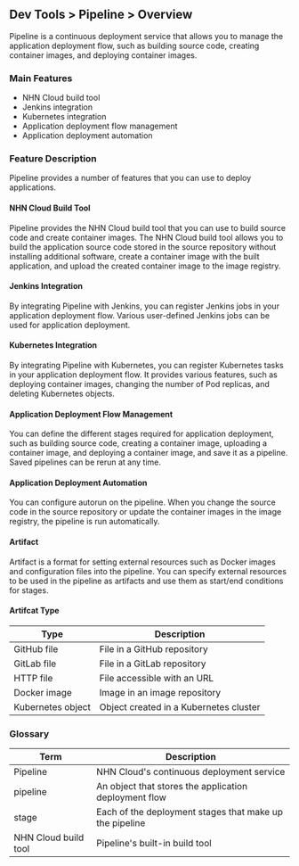 ## Dev Tools > Pipeline > Overview
Pipeline is a continuous deployment service that allows you to manage the application deployment flow, such as building source code, creating container images, and deploying container images.

### Main Features
* NHN Cloud build tool
* Jenkins integration
* Kubernetes integration
* Application deployment flow management
* Application deployment automation

### Feature Description
Pipeline provides a number of features that you can use to deploy applications.

#### NHN Cloud Build Tool
Pipeline provides the NHN Cloud build tool that you can use to build source code and create container images. The NHN Cloud build tool allows you to build the application source code stored in the source repository without installing additional software, create a container image with the built application, and upload the created container image to the image registry.

#### Jenkins Integration

By integrating Pipeline with Jenkins, you can register Jenkins jobs in your application deployment flow. Various user-defined Jenkins jobs can be used for application deployment.

#### Kubernetes Integration

By integrating Pipeline with Kubernetes, you can register Kubernetes tasks in your application deployment flow. It provides various features, such as deploying container images, changing the number of Pod replicas, and deleting Kubernetes objects.

#### Application Deployment Flow Management

You can define the different stages required for application deployment, such as building source code, creating a container image, uploading a container image, and deploying a container image, and save it as a pipeline. Saved pipelines can be rerun at any time.

#### Application Deployment Automation

You can configure autorun on the pipeline. When you change the source code in the source repository or update the container images in the image registry, the pipeline is run automatically.

#### Artifact

Artifact is a format for setting external resources such as Docker images and configuration files into the pipeline. You can specify external resources to be used in the pipeline as artifacts and use them as start/end conditions for stages.

#### Artifcat Type
| Type        | Description               |
|-----------|-------------------|
| GitHub file | File in a GitHub repository |
| GitLab file | File in a GitLab repository |
| HTTP file   | File accessible with an URL  |
| Docker image | Image in an image repository |
|Kubernetes object| Object created in a Kubernetes cluster|

### Glossary
| Term | Description |
|---|---|
| Pipeline | NHN Cloud's continuous deployment service |
| pipeline | An object that stores the application deployment flow |
| stage | Each of the deployment stages that make up the pipeline |
| NHN Cloud build tool | Pipeline's built-in build tool |

